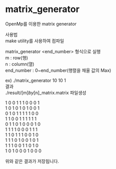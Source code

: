 # matrix_generator
OpenMp를 이용한 matrix generator  

사용법  
make utility를 사용하여 컴파일  
  
matrix_generator <m> <n> <end_number> 형식으로 실행  
m : row(행)  
n : column(열)  
end_number : 0~end_number(행렬을 채울 값의 Max)  
  
ex) ./matrix_generator 10 10 1  
결과   
./result/[m]_by_[n]_matrix.matrix 파일생성  
  
1 0 0 1 1 1 0 0 0 1  
1 0 1 0 1 0 1 0 0 1  
0 1 0 1 1 1 1 1 0 0  
1 1 0 0 1 1 1 1 1 1  
0 1 1 0 1 0 0 0 1 0  
1 1 1 1 0 0 0 1 1 1  
1 1 0 1 1 1 0 0 1 0  
1 1 1 0 1 0 0 1 0 1  
1 1 1 0 0 1 1 0 1 0  
1 0 1 0 0 0 1 0 0 0  
  
위와 같은 결과가 저장됩니다.  
